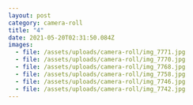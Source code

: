 ```yaml
---
layout: post
category: camera-roll
title: "4"
date: 2021-05-20T02:31:50.084Z
images:
  - file: /assets/uploads/camera-roll/img_7771.jpg
  - file: /assets/uploads/camera-roll/img_7770.jpg
  - file: /assets/uploads/camera-roll/img_7768.jpg
  - file: /assets/uploads/camera-roll/img_7758.jpg
  - file: /assets/uploads/camera-roll/img_7746.jpg
  - file: /assets/uploads/camera-roll/img_7742.jpg
---
```

